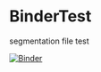 # BinderTest
segmentation file test

[![Binder](https://mybinder.org/badge_logo.svg)](https://mybinder.org/v2/gh/JonasIsLive/BinderTest/master?filepath=BinderTestJonas.ipynb)
